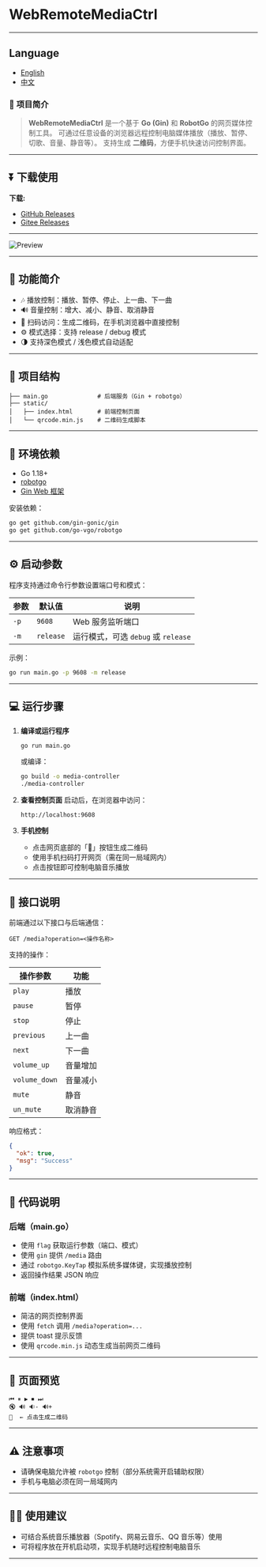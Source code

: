 # WebRemoteMediaCtrl

---
## Language

- [English](README.md)
- [中文](README_zh.md)


### 🧭 **项目简介**
> **WebRemoteMediaCtrl** 是一个基于 **Go (Gin)** 和 **RobotGo** 的网页媒体控制工具。
> 可通过任意设备的浏览器远程控制电脑媒体播放（播放、暂停、切歌、音量、静音等）。
> 支持生成 **二维码**，方便手机快速访问控制界面。

---

## ⏬ 下载使用

**下载:**
- [GitHub Releases](https://github.com/NetFert/WebRemoteMediaCtrl)
- [Gitee Releases](https://gitee.com/NetFert/WebRemoteMediaCtrl)

---

![Preview](record.gif)

---


## 🚀 功能简介

* 🎶 播放控制：播放、暂停、停止、上一曲、下一曲
* 🔊 音量控制：增大、减小、静音、取消静音
* 📱 扫码访问：生成二维码，在手机浏览器中直接控制
* ⚙️ 模式选择：支持 release / debug 模式
* 🌗 支持深色模式 / 浅色模式自动适配

---

## 🧩 项目结构

```
├── main.go              # 后端服务（Gin + robotgo）
├── static/
│   ├── index.html       # 前端控制页面
│   └── qrcode.min.js    # 二维码生成脚本
```

---

## 🧰 环境依赖

* Go 1.18+
* [robotgo](https://github.com/go-vgo/robotgo)
* [Gin Web 框架](https://github.com/gin-gonic/gin)

安装依赖：

```bash
go get github.com/gin-gonic/gin
go get github.com/go-vgo/robotgo
```

---

## ⚙️ 启动参数

程序支持通过命令行参数设置端口号和模式：

| 参数   | 默认值       | 说明                          |
| ---- | --------- | --------------------------- |
| `-p` | `9608`    | Web 服务监听端口                  |
| `-m` | `release` | 运行模式，可选 `debug` 或 `release` |

示例：

```bash
go run main.go -p 9608 -m release
```

---

## 💻 运行步骤

1. **编译或运行程序**

   ```bash
   go run main.go
   ```

   或编译：

   ```bash
   go build -o media-controller
   ./media-controller
   ```

2. **查看控制页面**
   启动后，在浏览器中访问：

   ```
   http://localhost:9608
   ```

3. **手机控制**

    * 点击网页底部的「🤳」按钮生成二维码
    * 使用手机扫码打开网页（需在同一局域网内）
    * 点击按钮即可控制电脑音乐播放

---

## 📡 接口说明

前端通过以下接口与后端通信：

```
GET /media?operation=<操作名称>
```

支持的操作：

| 操作参数          | 功能   |
| ------------- | ---- |
| `play`        | 播放   |
| `pause`       | 暂停   |
| `stop`        | 停止   |
| `previous`    | 上一曲  |
| `next`        | 下一曲  |
| `volume_up`   | 音量增加 |
| `volume_down` | 音量减小 |
| `mute`        | 静音   |
| `un_mute`     | 取消静音 |

响应格式：

```json
{
  "ok": true,
  "msg": "Success"
}
```

---

## 🧠 代码说明

### 后端（main.go）

* 使用 `flag` 获取运行参数（端口、模式）
* 使用 `gin` 提供 `/media` 路由
* 通过 `robotgo.KeyTap` 模拟系统多媒体键，实现播放控制
* 返回操作结果 JSON 响应

### 前端（index.html）

* 简洁的网页控制界面
* 使用 `fetch` 调用 `/media?operation=...`
* 提供 toast 提示反馈
* 使用 `qrcode.min.js` 动态生成当前网页二维码

---

## 📱 页面预览

```
⏮ ⏸ ▶ ⏹ ⏭
🔇 🔊 🔉- 🔊+
🤳  ← 点击生成二维码
```

---

## ⚠️ 注意事项

* 请确保电脑允许被 `robotgo` 控制（部分系统需开启辅助权限）
* 手机与电脑必须在同一局域网内

---

## 🧑‍💻 使用建议

* 可结合系统音乐播放器（Spotify、网易云音乐、QQ 音乐等）使用
* 可将程序放在开机启动项，实现手机随时远程控制电脑音乐

---